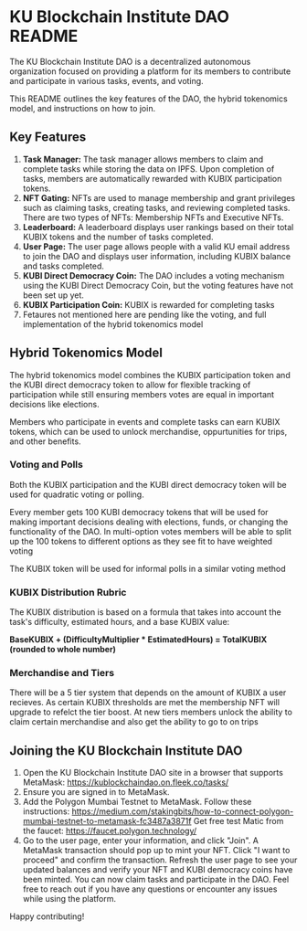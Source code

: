 # KU Blockchain Institute DAO README

The KU Blockchain Institute DAO is a decentralized autonomous organization focused on providing a platform for its members to contribute and participate in various tasks, events, and voting.

This README outlines the key features of the DAO, the hybrid tokenomics model, and instructions on how to join.

## Key Features

1. **Task Manager:** The task manager allows members to claim and complete tasks while storing the data on IPFS. Upon completion of tasks, members are automatically rewarded with KUBIX participation tokens. 
2. **NFT Gating:** NFTs are used to manage membership and grant privileges such as claiming tasks, creating tasks, and reviewing completed tasks. There are two types of NFTs: Membership NFTs and Executive NFTs.
3. **Leaderboard:** A leaderboard displays user rankings based on their total KUBIX tokens and the number of tasks completed.
4. **User Page:** The user page allows people with a valid KU email address to join the DAO and displays user information, including KUBIX balance and tasks completed.
5. **KUBI Direct Democracy Coin:** The DAO includes a voting mechanism using the KUBI Direct Democracy Coin, but the voting features have not been set up yet.
6. **KUBIX Participation Coin:** KUBIX is rewarded for completing tasks
7. Fetaures not mentioned here are pending like the voting, and full implementation of the hybrid tokenomics model

## Hybrid Tokenomics Model

The hybrid tokenomics model combines the KUBIX participation token and the KUBI direct democracy token to allow for flexible tracking of participation while still ensuring members votes are equal in important decisions like elections. 

Members who participate in events and complete tasks can earn KUBIX tokens, which can be used to unlock merchandise, oppurtunities for trips, and other benefits.

### Voting and Polls
Both the KUBIX participation and the KUBI direct democracy token will be used for quadratic voting or polling.

Every member gets 100 KUBI democracy tokens that will be used for making important decisions dealing with elections, funds, or changing the functionality of the DAO. In multi-option votes members will be able to split up the 100 tokens to different options as they see fit to have weighted voting

The KUBIX token will be used for informal polls in a similar voting method

### KUBIX Distribution Rubric
The KUBIX distribution is based on a formula that takes into account the task's difficulty, estimated hours, and a base KUBIX value:

**BaseKUBIX + (DifficultyMultiplier * EstimatedHours) = TotalKUBIX (rounded to whole number)**

### Merchandise and Tiers
There will be a 5 tier system that depends on the amount of KUBIX a user recieves. As certain KUBIX thresholds are met the membership NFT will upgrade to refelct the tier boost. At new tiers members unlock the ability to claim certain merchandise and also get the ability to go to on trips

## Joining the KU Blockchain Institute DAO

1. Open the KU Blockchain Institute DAO site in a browser that supports MetaMask: https://kublockchaindao.on.fleek.co/tasks/
2. Ensure you are signed in to MetaMask.
3. Add the Polygon Mumbai Testnet to MetaMask. Follow these instructions: https://medium.com/stakingbits/how-to-connect-polygon-mumbai-testnet-to-metamask-fc3487a3871f
Get free test Matic from the faucet: https://faucet.polygon.technology/
4. Go to the user page, enter your information, and click "Join".
A MetaMask transaction should pop up to mint your NFT. Click "I want to proceed" and confirm the transaction.
Refresh the user page to see your updated balances and verify your NFT and KUBI democracy coins have been minted.
You can now claim tasks and participate in the DAO.
Feel free to reach out if you have any questions or encounter any issues while using the platform.

Happy contributing!
